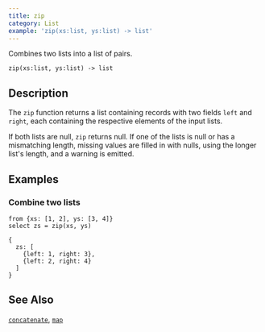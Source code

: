 ```yaml
---
title: zip
category: List
example: 'zip(xs:list, ys:list) -> list'
---
```



Combines two lists into a list of pairs.

```tql
zip(xs:list, ys:list) -> list
```

## Description

The `zip` function returns a list containing records with two fields `left` and
`right`, each containing the respective elements of the input lists.

If both lists are null, `zip` returns null. If one of the lists is null or has a
mismatching length, missing values are filled in with nulls, using the longer
list's length, and a warning is emitted.

## Examples

### Combine two lists

```tql
from {xs: [1, 2], ys: [3, 4]}
select zs = zip(xs, ys)
```

```tql
{
  zs: [
    {left: 1, right: 3},
    {left: 2, right: 4}
  ]
}
```

## See Also

[`concatenate`](/reference/functions/concatenate),
[`map`](/reference/functions/map)
